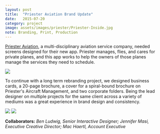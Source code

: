 ```yaml
---
layout: post
title:  "Priester Aviation Brand Update"
date:   2015-07-20
category: project
image: assets/images/priester/Priester-Inside.jpg
note: Branding, Print, Production
---
```


[Priester Aviation](http://priesterav.com), a multi-disciplinary aviation service company, needed screens designed for their new app. Priester manages, flies, and cares for private planes, and this app works to help the owners of those planes manage the services they need to schedule. 

<img src="{{ site.baseurl }}/assets/images/priester/Priester-Cover-Opened.jpg" class="img-responsive">

To continue with a long term rebranding project, we designed business cards, a 20-page brochure, a cover for a spiral-bound brochure on Priester's Aircraft Management, and two corporate folders. Being the lead designer on multiple projects for the same client across a variety of mediums was a great experience in brand design and consistency.

<img src="{{ site.baseurl }}/assets/images/priester/Priester-Inside.jpg" class="img-responsive">

<img src="{{ site.baseurl }}/assets/images/priester/Priester-Inside1.jpg" class="img-responsive">

**Collaborators:** *Ben Ludwig, Senior Interactive Designer; Jennifer Masi, Executive Creative Director; Mac Haertl, Account Executive*